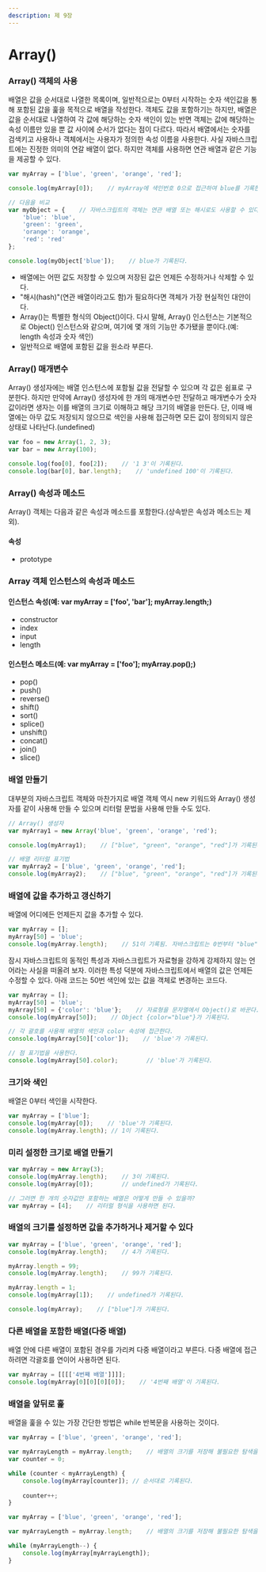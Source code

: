 ```yaml
---
description: 제 9장
---
```


# Array\(\)

### Array\(\) 객체의 사용

배열은 값을 순서대로 나열한 목록이며, 일반적으로는 0부터 시작하는 숫자 색인값을 통해 포함된 값을 훑을 목적으로 배열을 작성한다. 객체도 값을 포함하기는 하지만, 배열은 값을 순서대로 나열하여 각 값에 해당하는 숫자 색인이 있는 반면 객체는 값에 해당하는 속성 이름만 있을 뿐 값 사이에 순서가 없다는 점이 다르다. 따라서 배열에서는 숫자를 검색키고 사용하나 객체에서는 사용자가 정의한 속성 이름을 사용한다. 사실 자바스크립트에는 진정한 의미의 연갈 배열이 없다. 하지만 객체를 사용하면 연관 배열과 같은 기능을 제공할 수 있다.

```javascript
var myArray = ['blue', 'green', 'orange', 'red'];

console.log(myArray[0]);    // myArray에 색인번호 0으로 접근하여 blue를 기록한다.

// 다음을 비교
var myObject = {    // 자바스크립트의 객체는 연관 배열 또는 해시로도 사용할 수 있다.
    'blue': 'blue',
    'green': 'green',
    'orange': 'orange',
    'red': 'red'
};

console.log(myObject['blue']);    // blue가 기록된다.
```

* 배열에는 어떤 값도 저장할 수 있으며 저장된 값은 언제든 수정하거나 삭제할 수 있다.
* "해시\(hash\)"\(연관 배열이라고도 함\)가 필요하다면 객체가 가장 현실적인 대안이다.
* Array\(\)는 특별한 형식의 Object\(\)이다. 다시 말해, Array\(\) 인스턴스는 기본적으로 Object\(\) 인스턴스와 같으며, 여기에 몇 개의 기능만 추가됐을 뿐이다.\(예: length 속성과 숫자 색인\)
* 일반적으로 배열에 포함된 값을 원소라 부른다.

### Array\(\) 매개변수

Array\(\) 생성자에는 배열 인스턴스에 포함될 값을 전달할 수 있으며 각 값은 쉼표로 구분한다. 하지만 만약에 Array\(\)  생성자에 한 개의 매개변수만 전달하고 매개변수가 숫자값이라면 생자는 이를 배열의 크기로 이해하고 해당 크기의 배열을 만든다. 단, 이때 배열에는 아무 값도 저장되지 않으므로 색인을 사용해 접근하면 모든 값이 정의되지 않은 상태로 나타난다.\(undefined\)

```javascript
var foo = new Array(1, 2, 3);
var bar = new Array(100);

console.log(foo[0], foo[2]);    // '1 3'이 기록된다.
console.log(bar[0], bar.length);    // 'undefined 100'이 기록된다.
```

### Array\(\) 속성과 메소드

Array\(\) 객체는 다음과 같은 속성과 메소드를 포함한다.\(상속받은 속성과 메소드는 제외\).

#### 속성

* prototype

### Array 객체 인스턴스의 속성과 메소드

#### 인스턴스 속성\(예: var myArray = \['foo', 'bar'\]; myArray.length;\)

* constructor
* index
* input
* length

#### 인스턴스 메소드\(예: var myArray = \['foo'\]; myArray.pop\(\);\)

* pop\(\)
* push\(\)
* reverse\(\)
* shift\(\)
* sort\(\)
* splice\(\)
* unshift\(\)
* concat\(\)
* join\(\)
* slice\(\)

### 배열 만들기

대부분의 자바스크립트 객체와 마찬가지로 배열 객체 역시 new 키워드와 Array\(\) 생성자를 같이 사용해 만들 수 있으며 리터럴 문법을 사용해 만들 수도 있다.

```javascript
// Array() 생성자
var myArray1 = new Array('blue', 'green', 'orange', 'red');

console.log(myArray1);    // ["blue", "green", "orange", "red"]가 기록된다.

// 배열 리터럴 표기법
var myArray2 = ['blue', 'green', 'orange', 'red'];
console.log(myArray2);    // ["blue", "green", "orange", "red"]가 기록된다.

```

### 배열에 값을 추가하고 갱신하기

배열에 어디에든 언제든지 값을 추가할 수 있다.

```javascript
var myArray = [];
myArray[50] = 'blue';
console.log(myArray.length);    // 51이 기록됨. 자바스크립트는 0번부터 "blue" 라는 값을 가진 50번 색인까지 값을 만들어 넣으므로 51이 기록된다.
```

잠시 자바스크립트의 동적인 특성과 자바스크립트가 자료형을 강하게 강제하지 않는 언어라는 사실을 떠올려 보자. 이러한 특성 덕분에 자바스크립트에서 배열의 값은 언제든 수정할 수 있다. 아래 코드는 50번 색인에 있는 값을 객체로 변경하는 코드다.

```javascript
var myArray = [];
myArray[50] = 'blue';
myArray[50] = {'color': 'blue'};    // 자료형을 문자열에서 Object()로 바꾼다.
console.log(myArray[50]);    // Object {color="blue"}가 기록된다.

// 각 괄호를 사용해 배열의 색인과 color 속성에 접근한다.
console.log(myArray[50]['color']);    // 'blue'가 기록된다.

// 점 표기법을 사용한다.
console.log(myArray[50].color);        // 'blue'가 기록된다.
```

### 크기와 색인

배열은 0부터 색인을 시작한다. 

```javascript
var myArray = ['blue'];
console.log(myArray[0]);    // 'blue'가 기록된다.
console.log(myArray.length); // 1이 기록된다.
```

### 미리 설정한 크기로 배열 만들기

```javascript
var myArray = new Array(3);
console.log(myArray.length);    // 3이 기록된다.
console.log(myArray[0]);        // undefined가 기록된다.

// 그러면 한 개의 숫자값만 포함하는 배열은 어떻게 만들 수 있을까?
var myArray = [4];    // 리터럴 형식을 사용하면 된다.
```

### 배열의 크기를 설정하면 값을 추가하거나 제거할 수 있다

```javascript
var myArray = ['blue', 'green', 'orange', 'red'];
console.log(myArray.length);    // 4가 기록된다.

myArray.length = 99;
console.log(myArray.length);    // 99가 기록된다.

myArray.length = 1;
console.log(myArray[1]);    // undefined가 기록된다.

console.log(myArray);    // ["blue"]가 기록된다.
```

### 다른 배열을 포함한 배열\(다중 배열\)

배열 안에 다른 배열이 포함된 경우를 가리켜 다중 배열이라고 부른다. 다중 배열에 접근하려면 각괄호를 연이어 사용하면 된다.

```javascript
var myArray = [[[['4번째 배열']]]];
console.log(myArray[0][0][0][0]);    // '4번째 배열'이 기록된다.
```

### 배열을 앞뒤로 훑

배열을 훑을 수 있는 가장 간단한 방법은 while 반복문을 사용하는 것이다.

```javascript
var myArray = ['blue', 'green', 'orange', 'red'];

var myArrayLength = myArray.length;    // 배열의 크기를 저장해 불필요한 탐색을 방지한다.
var counter = 0;

while (counter < myArrayLength) {
    console.log(myArray[counter]); // 순서대로 기록된다.
    
    counter++;
}
```

```javascript
var myArray = ['blue', 'green', 'orange', 'red'];

var myArrayLength = myArray.length;    // 배열의 크기를 저장해 불필요한 탐색을 방지한다.

while (myArrayLength--) {
    console.log(myArray[myArrayLength]);
}
```



